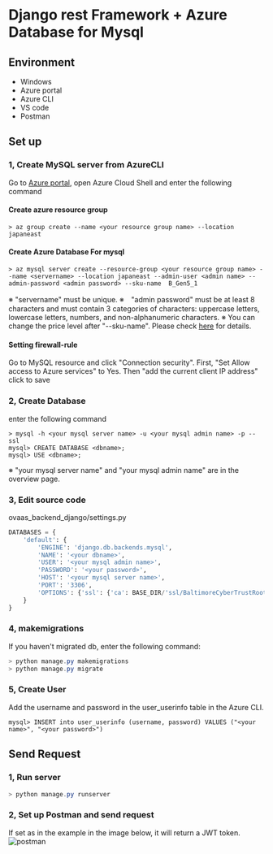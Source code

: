 # Django rest Framework + Azure Database for Mysql

## Environment
- Windows
- Azure portal
- Azure CLI
- VS code
- Postman

## Set up
### 1, Create MySQL server from AzureCLI

Go to [Azure portal](https://portal.azure.com/), open Azure Cloud Shell
and enter the following command

#### Create azure resource group
```Azure CLI
> az group create --name <your resource group name> --location japaneast
```

#### Create Azure Database For mysql
```Azure CLI
> az mysql server create --resource-group <your resource group name> --name <servername> --location japaneast --admin-user <admin name> --admin-password <admin password> --sku-name  B_Gen5_1
```
※ "servername" must be unique.
※　"admin password" must be at least 8 characters and must contain 3 categories of characters: uppercase letters, lowercase letters, numbers, and non-alphanumeric characters.
※ You can change the price level after "--sku-name". Please check [here](https://docs.microsoft.com/ja-jp/azure/mysql/concepts-pricing-tiers) for details.

#### Setting firewall-rule
Go to MySQL resource and click "Connection security".
First, "Set Allow access to Azure services" to Yes.
Then "add the current client IP address" click to save

### 2, Create  Database

enter the following command

```Azure CLI
> mysql -h <your mysql server name> -u <your mysql admin name> -p --ssl
mysql> CREATE DATABASE <dbname>;
mysql> USE <dbname>;
```
※ "your mysql server name" and "your mysql admin name" are in the overview page.

### 3, Edit source code

ovaas_backend_django/settings.py
```python
DATABASES = {
    'default': {
        'ENGINE': 'django.db.backends.mysql',
        'NAME': '<your dbname>',
        'USER': '<your mysql admin name>',
        'PASSWORD': '<your password>',
        'HOST': '<your mysql server name>',
        'PORT': '3306',
        'OPTIONS': {'ssl': {'ca': BASE_DIR/'ssl/BaltimoreCyberTrustRoot.crt.pem'}}
    }
}
```

### 4, makemigrations

If you haven't migrated db, enter the following command:
```powershell
> python manage.py makemigrations
> python manage.py migrate
```

### 5, Create User

Add the username and password in the user_userinfo table in the Azure CLI.
```Azure CLI
mysql> INSERT into user_userinfo (username, password) VALUES ("<your name>", "<your password>")
```

## Send Request

### 1, Run server
```powershell
> python manage.py runserver
```

### 2, Set up Postman and send request

If set as in the example in the image below, it will return a JWT token.
![postman](.img/postman.png "postman")